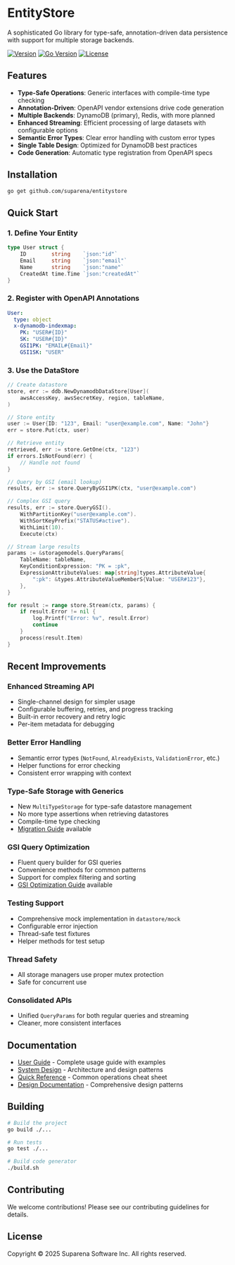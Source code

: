 # EntityStore

A sophisticated Go library for type-safe, annotation-driven data persistence with support for multiple storage backends.

[![Version](https://img.shields.io/badge/version-0.2.1-blue.svg)](CHANGELOG.md)
[![Go Version](https://img.shields.io/badge/go-%3E%3D1.21-blue.svg)](go.mod)
[![License](https://img.shields.io/badge/license-Apache%202.0-green.svg)](LICENSE)

## Features

- **Type-Safe Operations**: Generic interfaces with compile-time type checking
- **Annotation-Driven**: OpenAPI vendor extensions drive code generation
- **Multiple Backends**: DynamoDB (primary), Redis, with more planned
- **Enhanced Streaming**: Efficient processing of large datasets with configurable options
- **Semantic Error Types**: Clear error handling with custom error types
- **Single Table Design**: Optimized for DynamoDB best practices
- **Code Generation**: Automatic type registration from OpenAPI specs

## Installation

```bash
go get github.com/suparena/entitystore
```

## Quick Start

### 1. Define Your Entity

```go
type User struct {
    ID        string    `json:"id"`
    Email     string    `json:"email"`
    Name      string    `json:"name"`
    CreatedAt time.Time `json:"createdAt"`
}
```

### 2. Register with OpenAPI Annotations

```yaml
User:
  type: object
  x-dynamodb-indexmap:
    PK: "USER#{ID}"
    SK: "USER#{ID}"
    GSI1PK: "EMAIL#{Email}"
    GSI1SK: "USER"
```

### 3. Use the DataStore

```go
// Create datastore
store, err := ddb.NewDynamodbDataStore[User](
    awsAccessKey, awsSecretKey, region, tableName,
)

// Store entity
user := User{ID: "123", Email: "user@example.com", Name: "John"}
err = store.Put(ctx, user)

// Retrieve entity
retrieved, err := store.GetOne(ctx, "123")
if errors.IsNotFound(err) {
    // Handle not found
}

// Query by GSI (email lookup)
results, err := store.QueryByGSI1PK(ctx, "user@example.com")

// Complex GSI query
results, err := store.QueryGSI().
    WithPartitionKey("user@example.com").
    WithSortKeyPrefix("STATUS#active").
    WithLimit(10).
    Execute(ctx)

// Stream large results
params := &storagemodels.QueryParams{
    TableName: tableName,
    KeyConditionExpression: "PK = :pk",
    ExpressionAttributeValues: map[string]types.AttributeValue{
        ":pk": &types.AttributeValueMemberS{Value: "USER#123"},
    },
}

for result := range store.Stream(ctx, params) {
    if result.Error != nil {
        log.Printf("Error: %v", result.Error)
        continue
    }
    process(result.Item)
}
```

## Recent Improvements

### Enhanced Streaming API
- Single-channel design for simpler usage
- Configurable buffering, retries, and progress tracking
- Built-in error recovery and retry logic
- Per-item metadata for debugging

### Better Error Handling
- Semantic error types (`NotFound`, `AlreadyExists`, `ValidationError`, etc.)
- Helper functions for error checking
- Consistent error wrapping with context

### Type-Safe Storage with Generics
- New `MultiTypeStorage` for type-safe datastore management
- No more type assertions when retrieving datastores
- Compile-time type checking
- [Migration Guide](docs/MIGRATION_GUIDE.md) available

### GSI Query Optimization
- Fluent query builder for GSI queries
- Convenience methods for common patterns
- Support for complex filtering and sorting
- [GSI Optimization Guide](docs/GSI_OPTIMIZATION_GUIDE.md) available

### Testing Support
- Comprehensive mock implementation in `datastore/mock`
- Configurable error injection
- Thread-safe test fixtures
- Helper methods for test setup

### Thread Safety
- All storage managers use proper mutex protection
- Safe for concurrent use

### Consolidated APIs
- Unified `QueryParams` for both regular queries and streaming
- Cleaner, more consistent interfaces

## Documentation

- [User Guide](docs/USER_GUIDE.md) - Complete usage guide with examples
- [System Design](docs/SYSTEM_DESIGN.md) - Architecture and design patterns
- [Quick Reference](docs/entitystore-quick-reference.md) - Common operations cheat sheet
- [Design Documentation](docs/entitystore-design.md) - Comprehensive design patterns

## Building

```bash
# Build the project
go build ./...

# Run tests
go test ./...

# Build code generator
./build.sh
```

## Contributing

We welcome contributions! Please see our contributing guidelines for details.

## License

Copyright © 2025 Suparena Software Inc. All rights reserved.